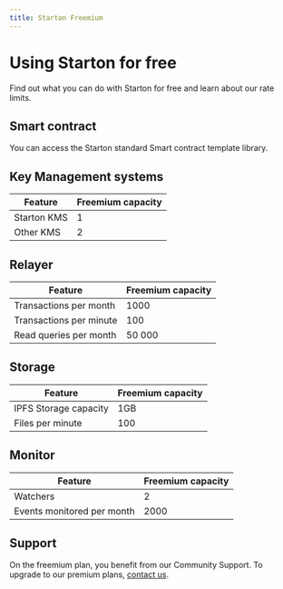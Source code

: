 ```yaml
---
title: Starton Freemium
---
```

# Using Starton for free

Find out what you can do with Starton for free and learn about our rate limits. 

## Smart contract

You can access the Starton standard Smart contract template library.


## Key Management systems

| Feature | Freemium capacity  |
|---|---|
| Starton KMS  | 1  |
| Other KMS  |  2 |

## Relayer

| Feature |  Freemium capacity |
|---|---|
| Transactions per month  |  1000 |
| Transactions per minute  | 100 |
| Read queries per month  | 50 000  |

## Storage

| Feature | Freemium capacity |
|---|---|
| IPFS Storage capacity  |  1GB |
| Files per minute  | 100 |

## Monitor

| Feature |  Freemium capacity  |
|---|---|
| Watchers  |  2 |
| Events monitored per month   | 2000 |

## Support  

On the freemium plan, you benefit from our Community Support.
To upgrade to our premium plans, [contact us](https://discord.com/invite/Starton).
